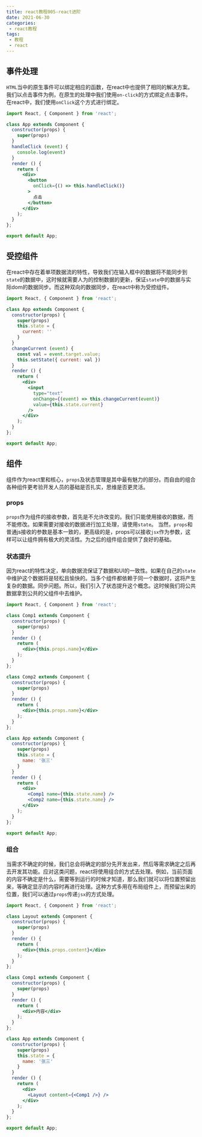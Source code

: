 ```yaml
---
title: react教程005-react进阶
date: 2021-06-30
categories:
 - react教程
tags:
 - 教程
 - react
---
```


## 事件处理
`HTML`当中的原生事件可以绑定相应的函数，在react中也提供了相同的解决方案。我们以点击事件为例，在原生的处理中我们使用`on-click`的方式绑定点击事件。在react中，我们使用`onClick`这个方式进行绑定。

```jsx
import React, { Component } from 'react';

class App extends Component {
  constructor(props) {
    super(props)
  }
  handleClick (event) {
    console.log(event)
  }
  render () {
    return (
      <div>
        <button
          onClick={() => this.handleClick()}
        >
          点击
        </button>
      </div>
    );
  }
};

export default App;
```

## 受控组件
在react中存在着单项数据流的特性，导致我们在输入框中的数据将不能同步到`state`的数据中，这时候就需要人为的控制数据的更新，保证`state`中的数据与实际dom的数据同步。而这种双向的数据同步，在react中称为受控组件。

```jsx
import React, { Component } from 'react';

class App extends Component {
  constructor(props) {
    super(props)
    this.state = {
      current: ''
    }
  }
  changeCurrent (event) {
    const val = event.target.value;
    this.setState({ current: val })
  }
  render () {
    return (
      <div>
        <input
          type="text"
          onChange={(event) => this.changeCurrent(event)}
          value={this.state.current}
        />
      </div>
    );
  }
};

export default App;
```

## 组件
组件作为react里和核心，`props`及状态管理是其中最有魅力的部分。而自由的组合各种组件更考验开发人员的基础是否扎实，思维是否更灵活。

### props
`props`作为组件的接收参数，首先是不允许改变的。我们只能使用接收的数据，而不能修改。如果需要对接收的数据进行加工处理，请使用`state`。
当然，`props`和普通js接收的参数是基本一致的，更高级的是，props可以接收`jsx`作为参数，这样可以让组件拥有极大的灵活性。为之后的组件组合提供了良好的基础。

### 状态提升
因为react的特性决定，单向数据流保证了数据和UI的一致性。如果在自己的`state`中维护这个数据将是轻松且愉快的。当多个组件都依赖于同一个数据时，这将产生复杂的数据。同步问题。所以，我们引入了状态提升这个概念。这时候我们将公共数据拿到公共的父组件中去维护。

```jsx
import React, { Component } from 'react';

class Comp1 extends Component {
  constructor(props) {
    super(props)
  }
  render () {
    return (
      <div>{this.props.name}</div>
    );
  }
};

class Comp2 extends Component {
  constructor(props) {
    super(props)
  }
  render () {
    return (
      <div>{this.props.name}</div>
    );
  }
};

class App extends Component {
  constructor(props) {
    super(props)
    this.state = {
      name: '张三'
    }
  }
  render () {
    return (
      <div>
      	<Comp1 name={this.state.name} />
      	<Comp2 name={this.state.name} />
      </div>
    );
  }
};

export default App;
```

### 组合
当需求不确定的时候，我们总会将确定的部分先开发出来，然后等需求确定之后再去开发其功能。应对这类问题，react将使用组合的方式去处理。例如，当前页面的内容不确定是什么，需要等到运行的时候才知道，那么我们就可以将位置预留出来，等确定显示的内容时再进行处理。这种方式多用在布局组件上，而预留出来的位置，我们可以通过`props`传递`jsx`的方式处理。

```jsx
import React, { Component } from 'react';

class Layout extends Component {
  constructor(props) {
    super(props)
  }
  render () {
    return (
      <div>{this.props.content}</div>
    );
  }
};

class Comp1 extends Component {
  constructor(props) {
    super(props)
  }
  render () {
    return (
      <div>内容</div>
    );
  }
};

class App extends Component {
  constructor(props) {
    super(props)
    this.state = {
      name: '张三'
    }
  }
  render () {
    return (
      <div>
      	<Layout content={<Comp1 />} />
      </div>
    );
  }
};

export default App;
```